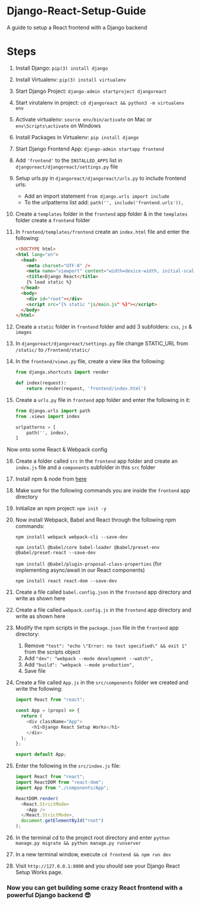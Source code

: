 # Django-React-Setup-Guide
A guide to setup a React frontend with a Django backend

# Steps
1. Install Django: `pip(3) install django`

2. Install Virtualenv: `pip(3) install virtualenv`

3. Start Django Project: `django-admin startproject djangoreact`

4. Start virutalenv in project: `cd djangoreact && python3 -m virtualenv env`

5. Activate virtualenv: `source env/bin/activate` on Mac or `env\Scripts\activate` on Windows

6. Install Packages in Virtualenv: `pip install django`

7. Start Django Frontend App: `django-admin startapp frontend`

8. Add `'frontend'` to the `INSTALLED_APPS` list in `djangoreact/djangoreact/settings.py` file

9. Setup urls.py in `djangoreact/djangoreact/urls.py` to include frontend urls:
    * Add an import statement `from django.urls import include`
    * To the urlpatterns list add: `path('', include('frontend.urls')),`

10. Create a `templates` folder in the `frontend` app folder & in the `templates` folder create a `frontend` folder

11. In `frontend/templates/frontend` create an `index.html` file and enter the following:
    ```html
    <!DOCTYPE html>
    <html lang="en">
      <head>
        <meta charset="UTF-8" />
        <meta name="viewport" content="width=device-width, initial-scale=1.0" />
        <title>Django React</title>
        {% load static %}
      </head>
      <body>
        <div id="root"></div>
        <script src="{% static "js/main.js" %}"></script>
      </body>
    </html>
    ```

12. Create a `static` folder in `frontend` folder and add 3 subfolders: `css`, `js` & `images`

13. In `djangoreact/djangoreact/settings.py` file change STATIC_URL from `/static/` to `/frontend/static/`

14. In the `frontend/views.py` file, create a view like the following:
    ```python
    from django.shortcuts import render
    
    def index(request):
        return render(request, 'frontend/index.html')

15. Create a `urls.py` file in `frontend` app folder and enter the following in it:
    ```python
    from django.urls import path
    from .views import index

    urlpatterns = [
        path('', index),
    ]
    ```
    
Now onto some React & Webpack config
 
16. Create a folder called `src` in the `frontend` app folder and create an `index.js` file and a `components` subfolder in this `src` folder
 
17. Install npm & node from [here](https://nodejs.org/en/)
 
18. Make sure for the following commands you are inside the `frontend` app directory
 
19. Initialize an npm project: `npm init -y`
 
20. Now install Webpack, Babel and React through the following npm commands:

    `npm install webpack webpack-cli --save-dev`
    
    `npm install @babel/core babel-loader @babel/preset-env @babel/preset-react --save-dev`
    
    `npm install @babel/plugin-proposal-class-properties` (for implementing async/await in our React components)
    
    `npm install react react-dom --save-dev`
    
21. Create a file called `babel.config.json` in the `frontend` app directory and write as shown here

22. Create a file called `webpack.config.js` in the `frontend` app directory and write as shown here

23. Modify the npm scripts in the `package.json` file in the `frontend` app directory:
    1. Remove `"test": "echo \"Error: no test specified\" && exit 1"` from the scripts object
    2. Add `"dev": "webpack --mode development --watch",`
    3. Add `"build": "webpack --mode production",`
    4. Save file

24. Create a file called `App.js` in the `src/components` folder we created and write the following:
    ```javascript
    import React from "react";

    const App = (props) => {
      return (
        <div className="App">
          <h1>Django React Setup Works</h1>
        </div>
      );
    };

    export default App;
    ```
    
25. Enter the following in the `src/index.js` file:
    ```javascript
    import React from "react";
    import ReactDOM from "react-dom";
    import App from "./components/App";

    ReactDOM.render(
      <React.StrictMode>
        <App />
      </React.StrictMode>,
      document.getElementById("root")
    );
    ```
    
26. In the terminal cd to the project root directory and enter `python manage.py migrate && python manage.py runserver`

27. In a new terminal window, execute `cd frontend && npm run dev`

28. Visit `http://127.0.0.1:8000` and you should see your Django React Setup Works page.

### Now you can get building some crazy React frontend with a powerful Django backend 😎

